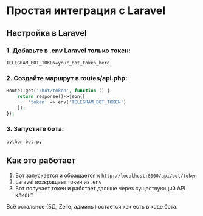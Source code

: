 # Простая интеграция с Laravel

## Настройка в Laravel

### 1. Добавьте в .env Laravel только токен:

```env
TELEGRAM_BOT_TOKEN=your_bot_token_here
```

### 2. Создайте маршрут в routes/api.php:

```php
Route::get('/bot/token', function () {
    return response()->json([
        'token' => env('TELEGRAM_BOT_TOKEN')
    ]);
});
```

### 3. Запустите бота:

```bash
python bot.py
```

## Как это работает

1. Бот запускается и обращается к `http://localhost:8000/api/bot/token`
2. Laravel возвращает токен из .env
3. Бот получает токен и работает дальше через существующий API клиент

Всё остальное (БД, Zelle, админы) остается как есть в коде бота.